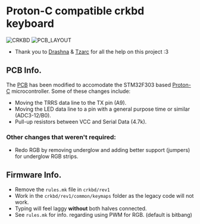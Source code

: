 # Proton-C compatible crkbd keyboard 
![CRKBD](https://raw.githubusercontent.com/wafflekeebs/waffle_corne/proton-c/images/crkbd.png)
![PCB_LAYOUT](https://raw.githubusercontent.com/wafflekeebs/waffle_corne/proton-c/images/pcb.png)

* Thank you to [Drashna](https://github.com/drashna) & [Tzarc](https://github.com/tzarc) for all the help on this project :3
## PCB Info.  
The [PCB](https://github.com/foostan/crkbd.git) has been modified to accomodate the STM32F303 based [Proton-C](https://qmk.fm/proton-c/) microcontroller. Some of these changes include: 
* Moving the TRRS data line to the TX pin (A9). 
* Moving the LED data line to a pin with a general purpose time or similar (ADC3-12/B0).
* Pull-up resistors between VCC and Serial Data (4.7k).
### Other changes that weren't required:
* Redo RGB by removing underglow and adding better support (jumpers) for underglow RGB strips. 

## Firmware Info. 
* Remove the `rules.mk` file in `crkbd/rev1`
* Work in the `crkbd/rev1/common/keymaps` folder as the legacy code will not work. 
* Typing will feel laggy **without** both halves connected. 
* See `rules.mk` for info. regarding using PWM for RGB. (default is bitbang)
